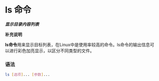 # ls 命令
***显示目录内容列表***

**补充说明**

**ls命令**用来显示目标列表，在Linux中是使用率较高的命令。ls命令的输出信息可以进行彩色加亮显示，以区分不同类型的文件。

### 语法
```bash
ls [选项]... [参数]...
```

